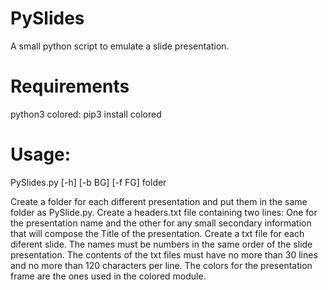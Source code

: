 # PySlides
A small python script to emulate a slide presentation.

# Requirements

python3
colored: pip3 install colored

# Usage:

 PySlides.py [-h] [-b BG] [-f FG] folder

Create a folder for each different presentation and put them in the same folder as PySlide.py.
Create a headers.txt file containing two lines: One for the presentation name and the other for any small secondary information that will compose the Title of the presentation.
Create a txt file for each diferent slide. The names must be numbers in the same order of the slide presentation.
The contents of the txt files must have no more than 30 lines and no more than 120 characters per line.
The colors for the presentation frame are the ones used in the colored module.

